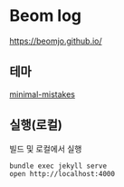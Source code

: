 # Beom log
https://beomjo.github.io/

## 테마  
[minimal-mistakes](https://mmistakes.github.io/minimal-mistakes/)  

## 실행(로컬)  
빌드 및 로컬에서 실행  
```
bundle exec jekyll serve
open http://localhost:4000
```  







